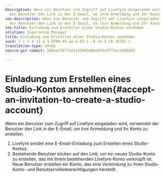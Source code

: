 ```yaml
---
description: Wenn ein Benutzer zum Zugriff auf Livefyre eingeladen wird, verwendet
  der Benutzer den Link in der E-Email, um ihre Anmeldung und Ihr Konto zu erstellen.
seo-description: Wenn ein Benutzer zum Zugriff auf Livefyre eingeladen wird, verwendet
  der Benutzer den Link in der E-Email, um ihre Anmeldung und Ihr Konto zu erstellen.
seo-title: Einladung zum Erstellen eines Studio-Kontos annehmen
solution: Experience Manager
title: Einladung zum Erstellen eines Studio-Kontos annehmen
uuid: 7 c 3 d 11 a 3-9799-43 ae-a 63 c -9 ce 2 cb 15782 c
translation-type: tm+mt
source-git-commit: 566ea2587f101202045488e9f4edf73ece100293

---
```



# Einladung zum Erstellen eines Studio-Kontos annehmen{#accept-an-invitation-to-create-a-studio-account}

Wenn ein Benutzer zum Zugriff auf Livefyre eingeladen wird, verwendet der Benutzer den Link in der E-Email, um ihre Anmeldung und Ihr Konto zu erstellen.

1. Livefyre sendet eine E-Email-Einladung zum Erstellen eines Studio-Kontos.
1. Bestehende Benutzer klicken auf den Link, um ein neues Studio-Konto zu erstellen, das mit ihrem bestehenden Livefyre-Konto verknüpft ist. Neue Benutzer erstellen ein Konto, das eine Verbindung zu ihren Studio-Konto- und Benutzerrollenberechtigungen herstellt.
